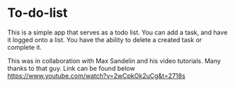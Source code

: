 # To-do-list

This is a simple app that serves as a todo list. You can add a task, and have it logged onto a list. You have the ability to delete a created task or complete it. 

This was in collaboration with Max Sandelin and his video tutorials. Many thanks to that guy. Link can be found below
https://www.youtube.com/watch?v=2wCpkOk2uCg&t=2718s
